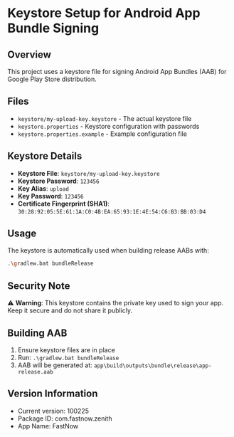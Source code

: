 # Keystore Setup for Android App Bundle Signing

## Overview
This project uses a keystore file for signing Android App Bundles (AAB) for Google Play Store distribution.

## Files
- `keystore/my-upload-key.keystore` - The actual keystore file
- `keystore.properties` - Keystore configuration with passwords
- `keystore.properties.example` - Example configuration file

## Keystore Details
- **Keystore File**: `keystore/my-upload-key.keystore`
- **Keystore Password**: `123456`
- **Key Alias**: `upload`
- **Key Password**: `123456`
- **Certificate Fingerprint (SHA1)**: `30:28:92:05:5E:61:1A:C0:4B:EA:65:93:1E:4E:54:C6:B3:BB:03:D4`

## Usage
The keystore is automatically used when building release AABs with:
```bash
.\gradlew.bat bundleRelease
```

## Security Note
⚠️ **Warning**: This keystore contains the private key used to sign your app. Keep it secure and do not share it publicly.

## Building AAB
1. Ensure keystore files are in place
2. Run: `.\gradlew.bat bundleRelease`
3. AAB will be generated at: `app\build\outputs\bundle\release\app-release.aab`

## Version Information
- Current version: 100225
- Package ID: com.fastnow.zenith
- App Name: FastNow
